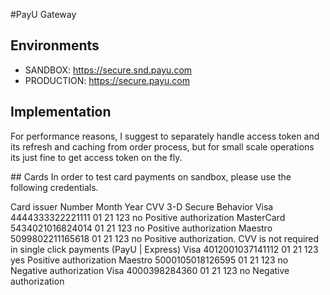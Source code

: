 #PayU Gateway

## Environments
* SANDBOX: https://secure.snd.payu.com
* PRODUCTION: https://secure.payu.com

## Implementation
For performance reasons, I suggest to separately handle access token and its refresh and caching from order process,
but for small scale operations its just fine to get access token on the fly.

## Cards
In order to test card payments on sandbox, please use the following credentials.

Card issuer	Number	Month	Year	CVV	3-D Secure	Behavior
Visa	4444333322221111	01	21	123	no	Positive authorization
MasterCard	5434021016824014	01	21	123	no	Positive authorization
Maestro	5099802211165618	01	21	123	no	Positive authorization. CVV is not required in single click payments (PayU | Express)
Visa	4012001037141112	01	21	123	yes	Positive authorization
Maestro	5000105018126595	01	21	123	no	Negative authorization
Visa	4000398284360	01	21	123	no	Negative authorization
